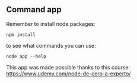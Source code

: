 ## Command app

Remember to install node packages:

```
npm install
```

to see what commands you can use:
```
node app --help
```

This app was made possible thanks to this course: https://www.udemy.com/node-de-cero-a-experto/
